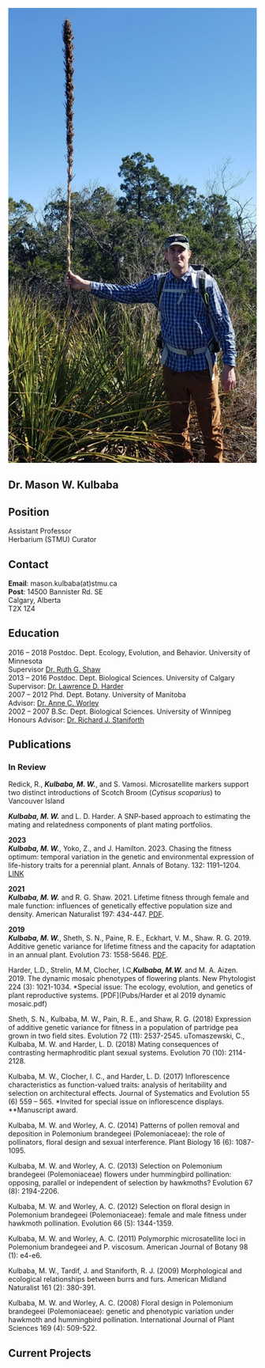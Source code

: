 ![](Photos/Kulbaba_Photo.jpg)

## Dr. Mason W. Kulbaba <br>

## Position
Assistant Professor <br>
Herbarium (STMU) Curator <br>

## Contact
**Email**: mason.kulbaba(at)stmu.ca <br>
**Post**: 14500 Bannister Rd. SE <br>
          Calgary, Alberta <br>
          T2X 1Z4 <br>

## Education
2016 – 2018          Postdoc. Dept. Ecology, Evolution, and Behavior. University of Minnesota <br>
          Supervisor [Dr. Ruth G. Shaw](https://ruthgshaw.wordpress.com/news-archive/people/) <br>
2013 – 2016	Postdoc. Dept. Biological Sciences. University of Calgary <br>
          Supervisor: [Dr. Lawrence D. Harder](https://profiles.ucalgary.ca/lawrence-harder) <br>
2007 – 2012	Phd. Dept. Botany. University of Manitoba <br>
          Advisor: [Dr. Anne C. Worley](https://sci.umanitoba.ca/biological-sciences/profiles/anneworley/) <br>
2002 – 2007	B.Sc. Dept. Biological Sciences. University of Winnipeg <br>
          Honours Advisor: [Dr. Richard J. Staniforth](https://www.naturemanitoba.ca/news-articles/tribute-richard-staniforth-1946-2022)

## Publications
### In Review
Redick, R., ***Kulbaba, M. W.***, and S. Vamosi. Microsatellite markers support two distinct introductions of Scotch Broom (*Cytisus scoparius*) to Vancouver Island <br>

***Kulbaba, M. W.*** and L. D. Harder. A SNP-based approach to estimating the mating and relatedness components of plant mating portfolios.

**2023** <br>
***Kulbaba, M. W.***, Yoko, Z., and J. Hamilton. 2023. Chasing the fitness optimum: temporal variation in the genetic and environmental expression of life-history traits for a perennial plant. Annals of Botany. 132: 1191–1204. [LINK](https://watermark.silverchair.com/mcad100.pdf?token=AQECAHi208BE49Ooan9kkhW_Ercy7Dm3ZL_9Cf3qfKAc485ysgAAA0wwggNIBgkqhkiG9w0BBwagggM5MIIDNQIBADCCAy4GCSqGSIb3DQEHATAeBglghkgBZQMEAS4wEQQMwoluxsI_A8BlxejPAgEQgIIC_0m_BALVMS-SyDHFIOXKmciJoFaK3ilkXQ4y3tN7NwszGVb0GSkrW2rA5ABUO_w8HQAwMeMAy3Gi5S1APALeygTFbi4iboY1OCoAR6pwL7bI5Mrz_-rlVzeICfuQ0Bvkjaz9T-f8gsexG3_PMRJc59KE--Ha0BGeai7oRYV4Yiu9OGpJBAQPDSNNeG8Cs6sp9rTL7H9kzE1JmXzSlhoV2AoCKH4F82ud8SgWea2p2QWzbhqmMH9ZbN38evEKngSF_GqSr3yePJ7sv514Tx3AbJ_6tTygGcffjolYBe1gtcbsbOI1DfHjCgHk6fXTH2anBvQMg8YJj6g5-jxpvTTQk1nf3sBwLkin8AAhng7ixuZlL5PddsIgv1hvfBmFQ9_QvBFvz8W8RdZtZbnR560buSEJVJsb3fkHm8LAdjqBsNndOB1bbP_qFTsddr7Zxo6aUfzdji0MogVI9dnQLHGufmeD9VUuO2eacNCMQIoecKP8rfVtW_DNo6CoJGEyUDqmcpZi7ShvSC-PiGzl6UERRAH2T081CtB3Ds3GFccxLGPUlpqaFQ4gTd3-NYaZWmzOiTWb-o_ELUYedlv0dnmHUvbeRhjxsJ3v2jLECj-4IBz-2d2iGsVvPO1PmvNv0D1ANdelfcY_bH-K6u1rTrvMbNSzQOYerFfVUKmfi5e6nxFcbaX03QTTNDOu2_74VRclc0EVdfJs-BYV9Igvk_bsv8pCZoa0rl2WehV1LHKqSwEeQ-9cHXVvbeDN52ArDZyPB0NIq1VvTcMtaWrGc8ybMVfrg3TksXVDwylSY_PgPvlBMAq5rigDoUd3KPsWpPepoKa1wo7es82WSsatX8Ty7FgLEyjTlmxcVqvJIL1Lnf6nmh__sJ_SdsMGAcPB_yUZZyhZbnPCV4DSf6ODZSpnEOu771_EOh6ZQaPO3uGYAdIi-lRn4Ckk4ooo1ENW8G_gNhpEoklzWct39UF74FZ3vNwv_c_wllDCQjI20nHDmAahZiQybul662k2ksI20-d6) <br>

**2021** <br>
***Kulbaba, M. W.*** and R. G. Shaw. 2021. Lifetime fitness through female and male function: influences of genetically effective population size and density. American Naturalist 197: 434-447. [PDF](https://github.com/user-attachments/files/16060623/Kulbaba.and.Shaw.2021.density.Ne.pdf). <br>

**2019** <br>
***Kulbaba, M. W.***, Sheth, S. N., Paine, R. E., Eckhart, V. M., Shaw. R. G. 2019. Additive genetic variance for lifetime fitness and the capacity for adaptation in an annual plant. Evolution 73: 1558-5646. [PDF](https://github.com/user-attachments/files/16060617/Kulbaba.et.al.2019.capacity.for.adaptation.pdf). <br>

Harder, L.D., Strelin, M.M, Clocher, I.C,***Kulbaba, M.W.*** and M. A. Aizen. 2019. The dynamic mosaic phenotypes of flowering plants. New Phytologist 224 (3): 1021-1034. *Special issue: The ecology, evolution, and genetics of plant reproductive systems. [PDF](Pubs/Harder et al 2019 dynamic mosaic.pdf) <br>

Sheth, S. N., Kulbaba, M. W., Pain, R. E., and Shaw, R. G. (2018) Expression of additive genetic variance for fitness in a population of partridge pea grown in two field sites. Evolution 72 (11): 2537-2545.
uTomaszewski, C., Kulbaba, M. W. and Harder, L. D. (2018) Mating consequences of contrasting hermaphroditic plant sexual systems. Evolution 70 (10): 2114-2128.

Kulbaba, M. W., Clocher, I. C., and Harder, L. D. (2017) Inflorescence characteristics as function-valued traits: analysis of heritability and selection on architectural effects. Journal of Systematics and Evolution 55 (6) 559 – 565. *Invited for special issue on inflorescence displays. **Manuscript award.

Kulbaba, M. W. and Worley, A. C. (2014) Patterns of pollen removal and deposition in Polemonium brandegeei (Polemoniaceae): the role of pollinators, floral design and sexual interference. Plant Biology 16 (6): 1087-1095.

Kulbaba, M. W. and Worley, A. C. (2013) Selection on Polemonium brandegeei (Polemoniaceae) flowers under hummingbird pollination: opposing, parallel or independent of selection by hawkmoths? Evolution 67 (8): 2194-2206.

Kulbaba, M. W. and Worley, A. C. (2012) Selection on floral design in Polemonium brandegeei (Polemoniaceae): female and male fitness under hawkmoth pollination. Evolution 66 (5): 1344-1359.

Kulbaba, M. W. and Worley, A. C. (2011) Polymorphic microsatellite loci in Polemonium brandegeei and P. viscosum. American Journal of Botany 98 (1): e4-e6.

Kulbaba, M. W., Tardif, J. and Staniforth, R. J. (2009) Morphological and ecological relationships between burrs and furs. American Midland Naturalist 161 (2): 380-391.

Kulbaba, M. W. and Worley, A. C. (2008) Floral design in Polemonium brandegeei (Polemoniaceae): genetic and phenotypic variation under hawkmoth and hummingbird pollination. International Journal of Plant Sciences 169 (4): 509-522.

## Current Projects

